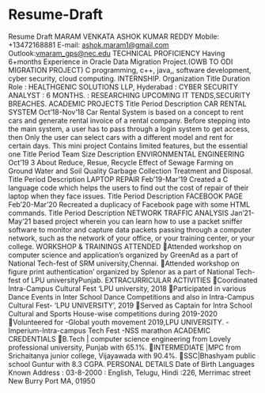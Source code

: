 # Resume-Draft
Resume Draft
MARAM VENKATA ASHOK KUMAR REDDY Mobile: +13472168881 E-mail: ashok.maram1@gmail.com Outlook:vmaram_gps@nec.edu TECHNICAL PROFICIENCY Having 6+months Experience in Oracle Data Migration Project.(OWB TO ODI MIGRATION PROJECT) C programming, c++, java,, software development, cyber security, cloud computing. INTERNSHIP.
Organization Title Duration Role
: HEALTHGENIC SOLUTIONS LLP, Hyderabad : CYBER SECURITY ANALYST : 6 MONTHS. : RESEARCHING UPCOMING IT TENDS,SECURITY BREACHES.
ACADEMIC PROJECTS
Title Period Description
CAR RENTAL SYSTEM Oct’18-Nov’18 Car Rental System is based on a concept to rent cars and generate rental invoice of a rental company. Before stepping into the main system, a user has to pass through a login system to get access, then Only the user can select cars with a different model and rent for certain days. This mini project Contains limited features, but the essential one
Title Period Team Size Description
ENVIRONMENTAL ENGINEERING Oct’19 3 About Reduce, Resue, Recycle Effect of Sewage Farming on Ground Water and Soil Quality Garbage Collection Treatment and Disposal.
Title Period Description
LAPTOP REPAIR Feb’19-Mar’19 Created a C language code which helps the users to find out the cost of repair of their laptop when they face issues.
Title Period Description
FACEBOOK PAGE Feb’20-Mar’20 Recreated a duplicacy of Facebook page with some HTML commands.
Title Period Description
NETWORK TRAFFIC ANALYSIS Jan’21-May’21 based project wherein you can learn how to use a packet sniffer software to monitor and capture data packets passing through a computer network, such as the network of your office, or your training center, or your college.
WORKSHOP & TRAININGS ATTENDED
Attended workshop on computer science and application’s organized by GreenAd as a part of National Tech-fest of SRM university,Chennai.
Attended workshop on figure print authentication’ organized by Splenor as a part of National Tech-fest of LPU universityPunjab.
EXTRACURRICULAR ACTIVITIES
Coordinated Intra-Campus Cultural Fest ‘LPU university, 2018
Participated in various Dance Events in Inter School Dance Competitions and also in Intra-Campus Cultural Fest- ‘LPU UNIVERSITY’, 2019
Served as Captain for Intra School Cultural and Sports House-wise competitions during 2019-2020
Volunteered for
-Global youth movement 2019,LPU UNIVERSITY.
-Imperium-Intra-campus Tech Fest
-NSS marathon ACADEMIC CREDENTIALS
B.Tech | computer science engineering from Lovely professional university, Punjab with 65.1%.
INTERMEDIATE |MPC from Srichaitanya junior college, Vijayawada with 90.4%.
SSC|Bhashyam public school Guntur with 8.3 CGPA. PERSONAL DETAILS
Date of Birth Languages Known Address
: 03-8-2000 : English, Telugu, Hindi :226, Merrimac street New Burry Port MA, 01950
